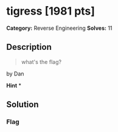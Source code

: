 # tigress [1981 pts]

**Category:** Reverse Engineering
**Solves:** 11

## Description
>what's the flag?

by Dan

**Hint**
* 

## Solution

### Flag


